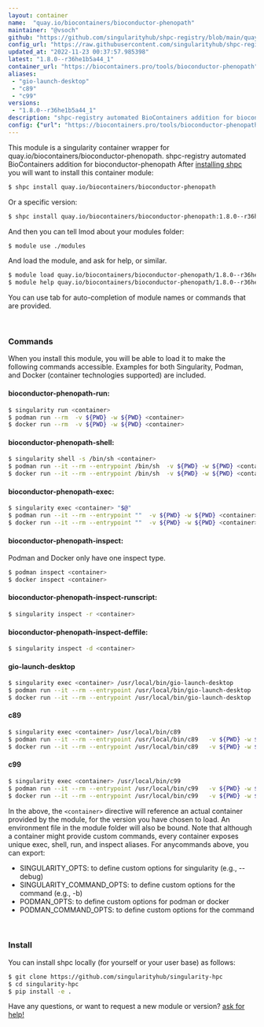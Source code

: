 ```yaml
---
layout: container
name:  "quay.io/biocontainers/bioconductor-phenopath"
maintainer: "@vsoch"
github: "https://github.com/singularityhub/shpc-registry/blob/main/quay.io/biocontainers/bioconductor-phenopath/container.yaml"
config_url: "https://raw.githubusercontent.com/singularityhub/shpc-registry/main/quay.io/biocontainers/bioconductor-phenopath/container.yaml"
updated_at: "2022-11-23 00:37:57.985398"
latest: "1.8.0--r36he1b5a44_1"
container_url: "https://biocontainers.pro/tools/bioconductor-phenopath"
aliases:
 - "gio-launch-desktop"
 - "c89"
 - "c99"
versions:
 - "1.8.0--r36he1b5a44_1"
description: "shpc-registry automated BioContainers addition for bioconductor-phenopath"
config: {"url": "https://biocontainers.pro/tools/bioconductor-phenopath", "maintainer": "@vsoch", "description": "shpc-registry automated BioContainers addition for bioconductor-phenopath", "latest": {"1.8.0--r36he1b5a44_1": "sha256:45a3db9671f61659909e05c5c0c77f87c6b8db3752efcf5299b7b70d0b955b5a"}, "tags": {"1.8.0--r36he1b5a44_1": "sha256:45a3db9671f61659909e05c5c0c77f87c6b8db3752efcf5299b7b70d0b955b5a"}, "docker": "quay.io/biocontainers/bioconductor-phenopath", "aliases": {"gio-launch-desktop": "/usr/local/bin/gio-launch-desktop", "c89": "/usr/local/bin/c89", "c99": "/usr/local/bin/c99"}}
---
```


This module is a singularity container wrapper for quay.io/biocontainers/bioconductor-phenopath.
shpc-registry automated BioContainers addition for bioconductor-phenopath
After [installing shpc](#install) you will want to install this container module:


```bash
$ shpc install quay.io/biocontainers/bioconductor-phenopath
```

Or a specific version:

```bash
$ shpc install quay.io/biocontainers/bioconductor-phenopath:1.8.0--r36he1b5a44_1
```

And then you can tell lmod about your modules folder:

```bash
$ module use ./modules
```

And load the module, and ask for help, or similar.

```bash
$ module load quay.io/biocontainers/bioconductor-phenopath/1.8.0--r36he1b5a44_1
$ module help quay.io/biocontainers/bioconductor-phenopath/1.8.0--r36he1b5a44_1
```

You can use tab for auto-completion of module names or commands that are provided.

<br>

### Commands

When you install this module, you will be able to load it to make the following commands accessible.
Examples for both Singularity, Podman, and Docker (container technologies supported) are included.

#### bioconductor-phenopath-run:

```bash
$ singularity run <container>
$ podman run --rm  -v ${PWD} -w ${PWD} <container>
$ docker run --rm  -v ${PWD} -w ${PWD} <container>
```

#### bioconductor-phenopath-shell:

```bash
$ singularity shell -s /bin/sh <container>
$ podman run --it --rm --entrypoint /bin/sh  -v ${PWD} -w ${PWD} <container>
$ docker run --it --rm --entrypoint /bin/sh  -v ${PWD} -w ${PWD} <container>
```

#### bioconductor-phenopath-exec:

```bash
$ singularity exec <container> "$@"
$ podman run --it --rm --entrypoint ""  -v ${PWD} -w ${PWD} <container> "$@"
$ docker run --it --rm --entrypoint ""  -v ${PWD} -w ${PWD} <container> "$@"
```

#### bioconductor-phenopath-inspect:

Podman and Docker only have one inspect type.

```bash
$ podman inspect <container>
$ docker inspect <container>
```

#### bioconductor-phenopath-inspect-runscript:

```bash
$ singularity inspect -r <container>
```

#### bioconductor-phenopath-inspect-deffile:

```bash
$ singularity inspect -d <container>
```


#### gio-launch-desktop

```bash
$ singularity exec <container> /usr/local/bin/gio-launch-desktop
$ podman run --it --rm --entrypoint /usr/local/bin/gio-launch-desktop   -v ${PWD} -w ${PWD} <container> -c " $@"
$ docker run --it --rm --entrypoint /usr/local/bin/gio-launch-desktop   -v ${PWD} -w ${PWD} <container> -c " $@"
```


#### c89

```bash
$ singularity exec <container> /usr/local/bin/c89
$ podman run --it --rm --entrypoint /usr/local/bin/c89   -v ${PWD} -w ${PWD} <container> -c " $@"
$ docker run --it --rm --entrypoint /usr/local/bin/c89   -v ${PWD} -w ${PWD} <container> -c " $@"
```


#### c99

```bash
$ singularity exec <container> /usr/local/bin/c99
$ podman run --it --rm --entrypoint /usr/local/bin/c99   -v ${PWD} -w ${PWD} <container> -c " $@"
$ docker run --it --rm --entrypoint /usr/local/bin/c99   -v ${PWD} -w ${PWD} <container> -c " $@"
```



In the above, the `<container>` directive will reference an actual container provided
by the module, for the version you have chosen to load. An environment file in the
module folder will also be bound. Note that although a container
might provide custom commands, every container exposes unique exec, shell, run, and
inspect aliases. For anycommands above, you can export:

 - SINGULARITY_OPTS: to define custom options for singularity (e.g., --debug)
 - SINGULARITY_COMMAND_OPTS: to define custom options for the command (e.g., -b)
 - PODMAN_OPTS: to define custom options for podman or docker
 - PODMAN_COMMAND_OPTS: to define custom options for the command

<br>

### Install

You can install shpc locally (for yourself or your user base) as follows:

```bash
$ git clone https://github.com/singularityhub/singularity-hpc
$ cd singularity-hpc
$ pip install -e .
```

Have any questions, or want to request a new module or version? [ask for help!](https://github.com/singularityhub/singularity-hpc/issues)
